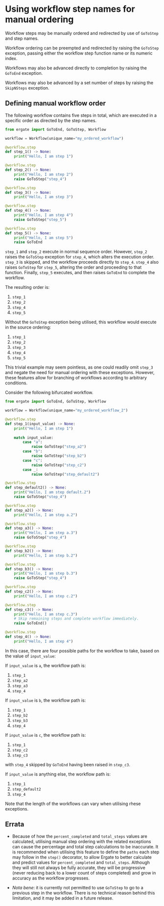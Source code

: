# Using workflow step names for manual ordering

Workflow steps may be manually ordered and redirected by use of `GoToStep` and step names.

Workflow ordering can be preempted and redirected by raising the `GoToStep` exception, passing either the workflow step 
function name or its numeric index.

Workflows may also be advanced directly to completion by raising the `GoToEnd` exception.

Workflows may also be advanced by a set number of steps by raising the `SkipNSteps` exception.

## Defining manual workflow order

The following workflow contains five steps in total, which are executed in a specific order as directed by the step names.

```py title="my_ordered_workflow.py"
from ergate import GoToEnd, GoToStep, Workflow

workflow = Workflow(unique_name="my_ordered_workflow")

@workflow.step
def step_1() -> None:
    print("Hello, I am step 1")

@workflow.step
def step_2() -> None:
    print("Hello, I am step 2")
    raise GoToStep("step_4")

@workflow.step
def step_3() -> None:
    print("Hello, I am step 3")

@workflow.step
def step_4() -> None:
    print("Hello, I am step 4")
    raise GoToStep("step_5")

@workflow.step
def step_5() -> None:
    print("Hello, I am step 5")
    raise GoToEnd
```

`step_1` and `step_2` execute in normal sequence order.  However, `step_2` raises the `GoToStep` exception for `step_4`,
which alters the execution order.  `step_3` is skipped, and the workflow proceeds directly to `step_4`.  `step_4` also 
raises `GoToStep` for `step_5`, altering the order and proceeding to that function.  Finally, `step_5` executes, and 
then raises `GoToEnd` to complete the workflow.

The resulting order is:

1. `step_1`
2. `step_2`
4. `step_4`
5. `step_5`

Without the `GoToStep` exception being utilised, this workflow would execute in the source ordering:

1. `step_1`
2. `step_2`
4. `step_3`
5. `step_4`
3. `step_5`

This trivial example may seem pointless, as one could readily omit `step_3` and negate the need for manual ordering 
with these exceptions.  However, these features allow for branching of workflows according to arbitrary conditions.

Consider the following bifurcated workflow.

```py title="my_ordered_workflow_2.py"
from ergate import GoToEnd, GoToStep, Workflow

workflow = Workflow(unique_name="my_ordered_workflow_2")

@workflow.step
def step_1(input_value) -> None:
    print("Hello, I am step 1")
    
    match input_value:
        case "a":
            raise GoToStep("step_a2")
        case "b":
            raise GoToStep("step_b2")
        case "c":
            raise GoToStep("step_c2")
        case _:
            raise GoToStep("step_default2")

@workflow.step
def step_default2() -> None:
    print("Hello, I am step default.2")
    raise GoToStep("step_4")

@workflow.step
def step_a2() -> None:
    print("Hello, I am step a.2")

@workflow.step
def step_a3() -> None:
    print("Hello, I am step a.3")
    raise GoToStep("step_4")

@workflow.step
def step_b2() -> None:
    print("Hello, I am step b.2")

@workflow.step
def step_b3() -> None:
    print("Hello, I am step b.3")
    raise GoToStep("step_4")

@workflow.step
def step_c2() -> None:
    print("Hello, I am step c.2")

@workflow.step
def step_c3() -> None:
    print("Hello, I am step c.3")
    # Skip remaining steps and complete workflow immediately.
    raise GoToEnd()

@workflow.step
def step_4() -> None:
    print("Hello, I am step 4")
```

In this case, there are four possible paths for the workflow to take, based on the value of `input_value`:

If `input_value` is `a`, the workflow path is:

1. `step_1`
2. `step_a2`
3. `step_a3`
4. `step_4`

If `input_value` is `b`, the workflow path is:

1. `step_1`
2. `step_b2`
3. `step_b3`
4. `step_4`

If `input_value` is `c`, the workflow path is:

1. `step_1`
2. `step_c2`
3. `step_c3`

with `step_4` skipped by `GoToEnd` having been raised in `step_c3`.

If `input_value` is anything else, the workflow path is:

1. `step_1`
2. `step_default2`
4. `step_4`

Note that the length of the workflows can vary when utilising rhese exceptions.

## Errata
* Because of how the `percent_completed` and `total_steps` values are calculated, utilising manual step ordering with 
the related exceptions can cause the percentage and total step calculations to be inaccurate.  It is recommended when 
utilising this feature to define the `paths` each step may follow in the `step()` decorator, to allow Ergate to better 
calculate and predict values for `percent_completed` and `total_steps`.  Although they will still not always be fully 
accurate, they will be progressive (never reducing back to a lower count of steps completed) and grow in accuracy as 
the workflow progresses. 

* _Nota bene_: it is currently not permitted to use `GoToStep` to go to a previous step in the workflow.  There is no 
technical reason behind this limitation, and it may be added in a future release.